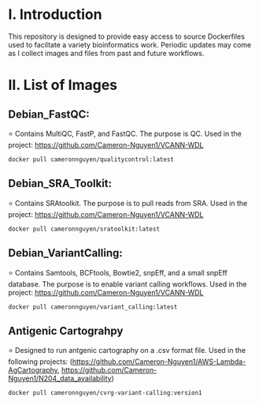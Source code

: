 # I. Introduction

This repository is designed to provide easy access to source Dockerfiles used to faciltate a variety bioinformatics work.
Periodic updates may come as I collect images and files from past and future workflows.

# II. List of Images

## Debian_FastQC:
:star: Contains MultiQC, FastP, and FastQC. The purpose is QC. Used in the project: https://github.com/Cameron-Nguyen1/VCANN-WDL
```
docker pull cameronnguyen/qualitycontrol:latest
```
## Debian_SRA_Toolkit:
:star: Contains SRAtoolkit. The purpose is to pull reads from SRA. Used in the project: https://github.com/Cameron-Nguyen1/VCANN-WDL
```
docker pull cameronnguyen/sratoolkit:latest
```
## Debian_VariantCalling: 
:star: Contains Samtools, BCFtools, Bowtie2, snpEff, and a small snpEff database. The purpose is to enable variant calling workflows. Used in the project: https://github.com/Cameron-Nguyen1/VCANN-WDL
```
docker pull cameronnguyen/variant_calling:latest
```
## Antigenic Cartograhpy
:star: Designed to run antgenic cartography on a .csv format file. Used in the following projects: (https://github.com/Cameron-Nguyen1/AWS-Lambda-AgCartography, https://github.com/Cameron-Nguyen1/N204_data_availability)
```
docker pull cameronnguyen/cvrg-variant-calling:version1
```
